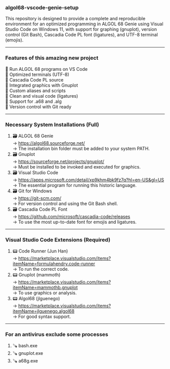 ### algol68-vscode-genie-setup
This repository is designed to provide a complete and reproducible environment for an optimized programming in ALGOL 68 Genie using Visual Studio Code on Windows 11, with support for graphing (gnuplot), version control (Git Bash), Cascadia Code PL font (ligatures), and UTF-8 terminal (emojis).     

---

### Features of this amazing new project   
🎯 Run ALGOL 68 programs on VS Code         
🎯 Optimized terminals (UTF-8)          
🎯 Cascadia Code PL source      
🎯 Integrated graphics with Gnuplot          
🎯 Custom aliases and scripts        
🎯 Clean and visual code (ligatures)        
🎯 Support for .a68 and .alg        
🎯 Version control with Git ready              

---

### Necessary System Installations (Full)         
1. 🗃️ ALGOL 68 Genie           
→ https://algol68.sourceforge.net/         
→ The installation bin folder must be added to your system PATH.         
2. 🗃️ Gnuplot      
→ https://sourceforge.net/projects/gnuplot/         
→ Must be installed to be invoked and executed for graphics.          
3. 🗃️ Visual Studio Code        
→ https://apps.microsoft.com/detail/xp9khm4bk9fz7q?hl=en-US&gl=US         
→ The essential program for running this historic language.      
4. 🗃️ Git for Windows        
→ https://git-scm.com/    
→ For version control and using the Git Bash shell.         
5. 🗃️ Cascadia Code PL Font     
→ https://github.com/microsoft/cascadia-code/releases        
→ To use the most up-to-date font for emojis and ligatures.      

---

### Visual Studio Code Extensions (Required)          
1. 📟 Code Runner (Jun Han)         
→ https://marketplace.visualstudio.com/items?itemName=formulahendry.code-runner             
→ To run the correct code.          
2. 📟 Gnuplot (mammoth)            
→ https://marketplace.visualstudio.com/items?itemName=mammothb.gnuplot         
→ To use graphics or analysis.            
3. 📟 Algol68 (jlguenego)       
→ https://marketplace.visualstudio.com/items?itemName=jlguenego.algol68           
→ For good syntax support.        

---

### For an antivirus exclude some processes         
1. 🪚 bash.exe     
2. 🪚 gnuplot.exe        
3. 🪚 a68g.exe       
